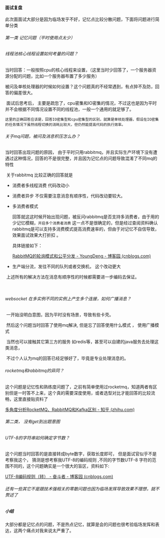 #### 面试复盘

 此次面面试大部分是因为临场发乎不好，记忆点比较分散问题，下面将问题进行简单分类

###### 第一类 记忆问题（平时使用点太少）

###### 线程池核心线程设置如何考量的问题？

​	当时回答：一般按照cpu的核心线程来设置，（这里当时少回答了，一个服务器资源分配的问题，比如一个服务器布置了多少服务）

被问及单核处理器的时候如何设置？这个问题真的不经常遇到，有点猝不及防，回答的偏差很大。

​	面试后思考后， 主要是疏忽了，cpu密集和IO密集的情况，不过这也是因为平时并不会根据不同情况设置不同的线程池，一般一个通用的就足够了。

 	这里的正确回答应该是，回答IO密集型和cpu密集型的区别，就算是单核处理器，假设在IO密集的任务情况下虽然线程切换的消耗比较大，但仍然能提高代码的执行效率。



###### 关于mq问题，被问及消息积压怎么办？

   当时回答出现问题的原因， 由于平时只用rabbitmq，并且实际生产环境下没有遭遇过这种情况，回答的不是很完整，并且因为记忆点的问题导致混淆了不同mq的特性

​	关于rabbitmq 比较正确的回答就是

+ 消费者多线程消费     代码改动小
+ 消费者异步   不仅需要注意消息有顺序性，代码改动要较大。

+ 多消费者模式

   回答就这这时候开始出现问题，被反问rabbitmq是否支持多消费者，由于用的少记忆模糊，`开启多个消费者消费` 这一点不是很确定的，但是经过查阅资料确认rabbitmq是可以支持多消费模式提高消费速率的，但由于对记忆不自信导致，效果面试效果大打折扣 。

  具体链接如下：

  [RabbitMQ的轮询模式和公平分发 - YoungDeng - 博客园 (cnblogs.com)](https://www.cnblogs.com/youngdeng/p/12867844.html)

+ 生产端分流，发往不同的队列或者交换机， 这个改动更大

​	上述所有的解决方法在消息有顺序性的时候都需要进一步编码去保证。

​	

###### websocket 在多实例不同的实例上产生多个连接，如何广播消息？

​     一开始没明白意图，因为平时没有场景，导致有些卡壳。

​	然后这个问题当时回答了使用mq解决,  但是忘了回答使用什么模式 ， 使用广播模式 

​    当然也可以接触其它第三方的服务  如redis等，甚至可以自建的java服务去处理这类消息，

​	不过个人认为mq的回答已经足够好了，毕竟是专业处理消息的。



###### rocketmq和rabbitmq的异同？

 这个问题是记忆性和熟练度问题了，之前有简单使用过rocketmq，知道两者有区别但是一时答不上来，这个真的需要深度使用，或者选型对比才能回答的比较流畅，这里直接贴资料了

[多角度分析RocketMQ、RabbitMQ和Kafka区别 - 知乎 (zhihu.com)](https://zhuanlan.zhihu.com/p/522454821)

###### 第二类， 没有get到出题意图

###### UTF-8的字符串如何确定字节数？

   这个问题当时回答的是直接转成byte数字，获取长度即可， 但是面试官似乎不是考察我这个， 猜测是想考察我UTF-8的编码规则 ,不同的字节数UTF-8 字符的范围不同的，这个问题确实是一个很大的盲区，资料如下:

[UTF-8编码规则（转） - 奋斗者 - 博客园 (cnblogs.com)](https://www.cnblogs.com/chenwenbiao/archive/2011/08/11/2134503.html)

###### 还有一些其它不是跟技术强相关的零散问题也因为临场发挥导致效果不理想，就不赘述了

##### 小结

 大部分都是记忆点的问题，不是热点记忆，就算是会的问题也很考验临场发挥和表达，这两个痛点对我来说太严重了。

